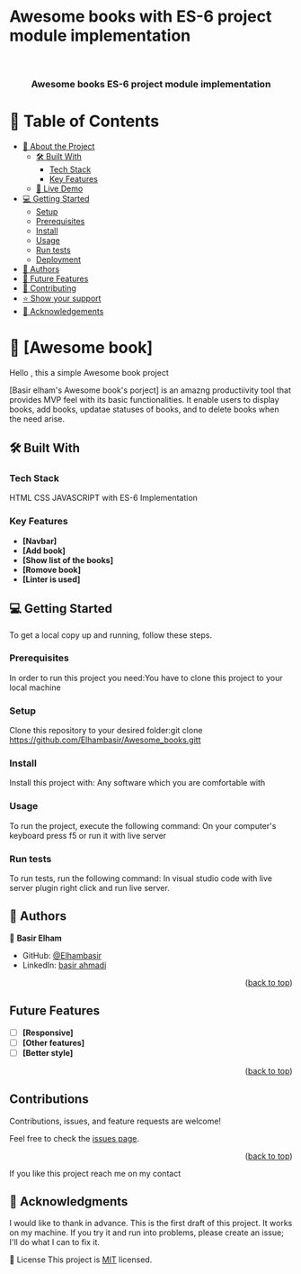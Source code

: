 # Awesome books with ES-6 project module implementation
<a name="readme-top"></a>

<div align="center">
  <!-- You are encouraged to replace this logo with your own! Otherwise you can also remove it. -->
  <br/>

  <h3><b>Awesome books ES-6 project module implementation</b></h3>

</div>

<!-- TABLE OF CONTENTS -->

# 📗 Table of Contents

- [📖 About the Project](#about-project)
  - [🛠 Built With](#built-with)
    - [Tech Stack](#tech-stack)
    - [Key Features](#key-features)
  - [🚀 Live Demo](#live-demo)
- [💻 Getting Started](#getting-started)
  - [Setup](#setup)
  - [Prerequisites](#prerequisites)
  - [Install](#install)
  - [Usage](#usage)
  - [Run tests](#run-tests)
  - [Deployment](#triangular_flag_on_post-deployment)
- [👥 Authors](#authors)
- [🔭 Future Features](#future-features)
- [🤝 Contributing](#contributing)
- [⭐️ Show your support](#support)
- [🙏 Acknowledgements](#acknowledgements)

<!-- PROJECT DESCRIPTION -->

# 📖 [Awesome book] <a name="about-project">
Hello , this a simple Awesome book project</a>

[Basir elham's Awesome book's porject] is an amazng productiivity tool that provides MVP feel with its basic functionalities. It enable users to display books, add books, updatae statuses of books, and to delete books when the need arise.

## 🛠 Built With 

### Tech Stack 
HTML
CSS
JAVASCRIPT with ES-6 Implementation


### Key Features 

- **[Navbar]**
- **[Add book]**
- **[Show list of the books]**
- **[Romove book]**
- **[Linter is used]**

<!-- GETTING STARTED -->

## 💻 Getting Started <a name="getting-started"></a>

To get a local copy up and running, follow these steps.

### Prerequisites

In order to run this project you need:You have to clone this project to your local machine

### Setup

Clone this repository to your desired folder:git clone https://github.com/Elhambasir/Awesome_books.gitt

### Install

Install this project with: Any software which you are comfortable with

### Usage

To run the project, execute the following command: On your computer's keyboard press f5 or run it with live server

### Run tests

To run tests, run the following command: In visual studio code with live server plugin right click and run live server.

<!-- AUTHORS -->

## 👥 Authors <a name="authors"></a>

👤 **Basir Elham**

- GitHub: [@Elhambasir](https://github.com/Elhambasir)
- LinkedIn: [basir ahmadi](https://www.linkedin.com/in/basir-ahmadi-8aba89263)

<p align="right">(<a href="#readme-top">back to top</a>)</p>

<!-- FUTURE FEATURES -->
## Future Features

- [ ] **[Responsive]**
- [ ] **[Other features]**
- [ ] **[Better style]**

<p align="right">(<a href="#readme-top">back to top</a>)</p>

<!-- CONTRIBUTING -->
## Contributions

Contributions, issues, and feature requests are welcome!

Feel free to check the [issues page](https://github.com/Elhambasir/Awesom-books-with-ES6/issues).

<p align="right">(<a href="#readme-top">back to top</a>)</p>

<!-- SUPPORT -->

If you like this project reach me on my contact

<!-- ACKNOWLEDGEMENTS -->

## 🙏 Acknowledgments <a name="acknowledgements"></a>

I would like to thank in advance. This is the first draft of this project. It works on my machine. If you try it and run into problems, please create an issue; I'll do what I can to fix it.

📝 License
This project is [MIT](./LICENSE) licensed.
